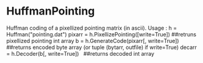 # HuffmanPointing

Huffman coding of a pixellized pointing matrix (in ascii).
Usage :
        h = Huffman("pointing.dat")
        pixarr = h.PixellizePointing([write=True])  ##retruns pixellized pointing int array
        b = h.GenerateCode(pixarr[, write=True])    ##returns encoded byte array (or tuple (bytarr, outfile) if write=True)
        decarr = h.Decoder(b[, write=True])         ##returns decoded int array
        

